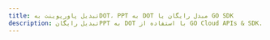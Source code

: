 ---title: تبدیل پاورپوینت بهDOT، PPT به DOT مبدل رایگان یا GO SDKdescription: تبدیل رایگانPPT به DOT با استفاده از GO Cloud APIs & SDK. همچنین اسناد Microsoft PowerPoint را در Cloud ایجاد، ویرایش و رندر کنید.---